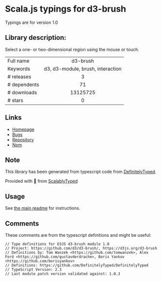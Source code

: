 
# Scala.js typings for d3-brush

Typings are for version 1.0

 ## Library description:
Select a one- or two-dimensional region using the mouse or touch.

|                    |                 |
| ------------------ | :-------------: |
| Full name          | d3-brush |
| Keywords           | d3, d3-module, brush, interaction |
| # releases         | 3 |
| # dependents       | 71 |
| # downloads        | 13125725 |
| # stars            | 0 |

## Links
- [Homepage](https://d3js.org/d3-brush/)
- [Bugs](https://github.com/d3/d3-brush/issues)
- [Repository](https://github.com/d3/d3-brush)
- [Npm](https://www.npmjs.com/package/d3-brush)
    


## Note
This library has been generated from typescript code from [DefinitelyTyped](https://definitelytyped.org).

Provided with :purple_heart: from [ScalablyTyped](https://github.com/oyvindberg/ScalablyTyped)

## Usage
See [the main readme](../../readme.md) for instructions.

## Comments

These comments are from the typescript definitions and might be useful:
```
// Type definitions for D3JS d3-brush module 1.0
// Project: https://github.com/d3/d3-brush/, https://d3js.org/d3-brush
// Definitions by: Tom Wanzek <https://github.com/tomwanzek>, Alex Ford <https://github.com/gustavderdrache>, Boris Yankov <https://github.com/borisyankov>
// Definitions: https://github.com/DefinitelyTyped/DefinitelyTyped
// TypeScript Version: 2.3
// Last module patch version validated against: 1.0.3

```

